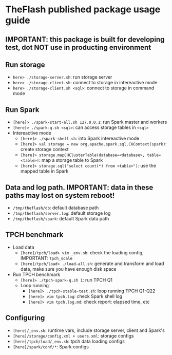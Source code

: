 # TheFlash published package usage guide

## IMPORTANT: this package is built for developing test, dot NOT use in producting environment

## Run storage
* `here> ./storage-server.sh`: run storage server
* `here> ./storage-client.sh`: connect to storage in intereactive mode
* `here> ./storage-client.sh <sql>`: connect to storage in command mode

## Run Spark
* `[here]> ./spark-start-all.sh 127.0.0.1`: run Spark master and workers
* `[here]> ./spark-q.sh <sql>`: can access storage tables in `<sql>`
* Intereactive mode
    * `[here]> ./spark-shell.sh`: into Spark intereactive mode
    * `[here]> val storage = new org.apache.spark.sql.CHContext(spark)`: create storage context
    * `[here]> storage.mapCHClusterTable(database=<database>, table=<table>)`: map a storage table to Spark
    * `[here]> storage.sql("select count(*) from <table>")`: use the mapped table in Spark

## Data and log path. IMPORTANT: data in these paths may lost on system reboot!
* `/tmp/theflash/db`: default database path
* `/tmp/theflash/server.log`: default storage log
* `/tmp/theflash/spark`: default Spark data path

## TPCH benchmark
* Load data
    * `[here]/tpch/load> vim _env.sh`: check the loading config, IMPORTANT: `tpch_scale`
    * `[here]/tpch/load> ./load-all.sh`: generate and transform and load data, make sure you have enough disk space
* Run TPCH benchmark
    * `[here]> ./tpch-spark-q.sh 1`: run TPCH Q1
    * Loop running
        * `[here]> ./tpch-stable-test.sh`: loop running TPCH Q1-Q22
        * `[here]> vim tpch.log`: check Spark shell log
        * `[here]> vim tpch.log.md`: check report: elapsed time, etc

## Configuring
* `[here]/_env.sh`: runtime vars, include storage server, client and Spark's
* `[here]/storage/config.xml + users.xml`: storage configs
* `[here]/tpch/load/_env.sh`: tpch data loading configs
* `[here]/spark/conf/*`: Spark configs
